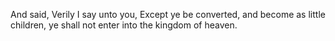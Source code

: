 And said, Verily I say unto you, Except ye be converted, and become as little children, ye shall not enter into the kingdom of heaven.
